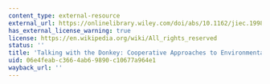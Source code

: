 ```yaml
---
content_type: external-resource
external_url: https://onlinelibrary.wiley.com/doi/abs/10.1162/jiec.1998.2.3.51
has_external_license_warning: true
license: https://en.wikipedia.org/wiki/All_rights_reserved
status: ''
title: 'Talking with the Donkey: Cooperative Approaches to Environmental Protection'
uid: 06e4feab-c366-4ab6-9890-c10677a964e1
wayback_url: ''
---
```

